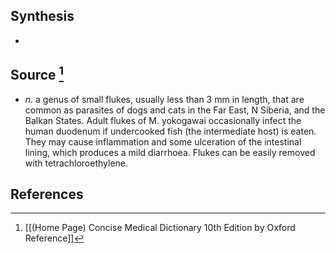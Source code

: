 ## Synthesis
- 
## Source [^1]
- $n$. a genus of small flukes, usually less than 3 mm in length, that are common as parasites of dogs and cats in the Far East, N Siberia, and the Balkan States. Adult flukes of M. yokogawai occasionally infect the human duodenum if undercooked fish (the intermediate host) is eaten. They may cause inflammation and some ulceration of the intestinal lining, which produces a mild diarrhoea. Flukes can be easily removed with tetrachloroethylene.
## References

[^1]: [[(Home Page) Concise Medical Dictionary 10th Edition by Oxford Reference]]
